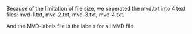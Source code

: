 Because of the limitation of file size, we seperated the mvd.txt into 4 text files: mvd-1.txt, mvd-2.txt, mvd-3.txt, mvd-4.txt.

And the MVD-labels file is the labels for all MVD file.
